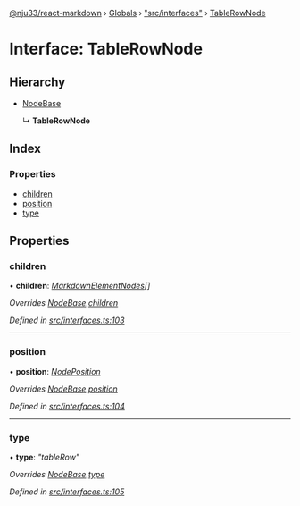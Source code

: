 [@nju33/react-markdown](../README.md) › [Globals](../globals.md) › ["src/interfaces"](../modules/_src_interfaces_.md) › [TableRowNode](_src_interfaces_.tablerownode.md)

# Interface: TableRowNode

## Hierarchy

* [NodeBase](_src_interfaces_.nodebase.md)

  ↳ **TableRowNode**

## Index

### Properties

* [children](_src_interfaces_.tablerownode.md#children)
* [position](_src_interfaces_.tablerownode.md#position)
* [type](_src_interfaces_.tablerownode.md#type)

## Properties

###  children

• **children**: *[MarkdownElementNodes](../modules/_src_interfaces_.md#markdownelementnodes)[]*

*Overrides [NodeBase](_src_interfaces_.nodebase.md).[children](_src_interfaces_.nodebase.md#optional-children)*

*Defined in [src/interfaces.ts:103](https://github.com/nju33/react-markdown/blob/5327386/src/interfaces.ts#L103)*

___

###  position

• **position**: *[NodePosition](_src_interfaces_.nodeposition.md)*

*Overrides [NodeBase](_src_interfaces_.nodebase.md).[position](_src_interfaces_.nodebase.md#position)*

*Defined in [src/interfaces.ts:104](https://github.com/nju33/react-markdown/blob/5327386/src/interfaces.ts#L104)*

___

###  type

• **type**: *"tableRow"*

*Overrides [NodeBase](_src_interfaces_.nodebase.md).[type](_src_interfaces_.nodebase.md#type)*

*Defined in [src/interfaces.ts:105](https://github.com/nju33/react-markdown/blob/5327386/src/interfaces.ts#L105)*
